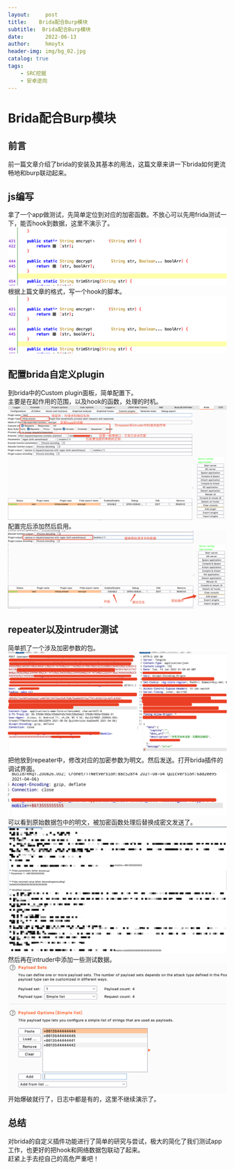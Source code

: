 ```yaml
---
layout:     post
title:    Brida配合Burp模块
subtitle:  Brida配合Burp模块
date:       2022-06-13
author:     hmoytx
header-img: img/bg_02.jpg
catalog: true
tags:
    - SRC挖掘
    - 安卓逆向
---
```

# Brida配合Burp模块

## 前言
前一篇文章介绍了brida的安装及其基本的用法，这篇文章来讲一下brida如何更流畅地和burp联动起来。    

## js编写
拿了一个app做测试，先简单定位到对应的加密函数。不放心可以先用frida测试一下，能否hook到数据，这里不演示了。    
![1](/img/220613_cryptofun.png)    
根据上篇文章的格式，写一个hook的脚本。  
![2](/img/220613_cryptofun.png)    

## 配置brida自定义plugin
到brida中的Custom plugin面板，简单配置下。   
主要是在起作用的范围，以及hook的函数，处理的时机。  
![3](/img/220613_plugin1.png)    
配置完后添加然后启用。  
![4](/img/220613_plugin2.png)       

## repeater以及intruder测试
简单抓了一个涉及加密参数的包。  
![5](/img/220613_package.png)       
把他放到repeater中，修改对应的加密参数为明文。然后发送。打开brida插件的调试界面。  
![6](/img/220613_parambefore.png)      
可以看到原始数据包中的明文，被加密函数处理后替换成密文发送了。  
![7](/img/220613_debug.png)       
然后再在intruder中添加一些测试数据。  
![8](/img/220613_intruder.png)      
开始爆破就行了，日志中都是有的，这里不继续演示了。  


## 总结
对brida的自定义插件功能进行了简单的研究与尝试，极大的简化了我们测试app工作，也更好的把hook和网络数据包联动了起来。  
赶紧上手去挖自己的高危严重吧！   


